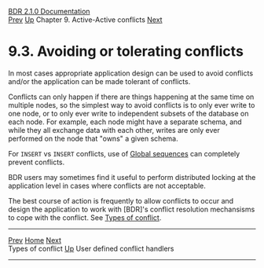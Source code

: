   [BDR 2.1.0 Documentation](README.md)                                                                                                        
  [Prev](conflicts-types.md "Types of conflict")   [Up](conflicts.md)    Chapter 9. Active-Active conflicts    [Next](conflicts-user-defined-handlers.md "User defined conflict handlers")  


# 9.3. Avoiding or tolerating conflicts

In most cases appropriate application design can be used to avoid
conflicts and/or the application can be made tolerant of conflicts.

Conflicts can only happen if there are things happening at the same time
on multiple nodes, so the simplest way to avoid conflicts is to only
ever write to one node, or to only ever write to independent subsets of
the database on each node. For example, each node might have a separate
schema, and while they all exchange data with each other, writes are
only ever performed on the node that \"owns\" a given schema.

For `INSERT` vs `INSERT` conflicts, use of [Global
sequences](global-sequences.md) can completely prevent conflicts.

BDR users may sometimes find it useful to perform distributed locking at
the application level in cases where conflicts are not acceptable.

The best course of action is frequently to allow conflicts to occur and
design the application to work with [BDR]\'s conflict
resolution mechansisms to cope with the conflict. See [Types of
conflict](conflicts-types.md).



  --------------------------------------------- ------------------------------------- -------------------------------------------------------------
  [Prev](conflicts-types.md)     [Home](README.md)     [Next](conflicts-user-defined-handlers.md)  
  Types of conflict                              [Up](conflicts.md)                                 User defined conflict handlers
  --------------------------------------------- ------------------------------------- -------------------------------------------------------------
